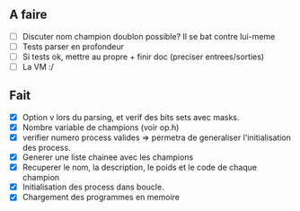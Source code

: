 ## A faire
- [ ] Discuter nom champion doublon possible? Il se bat contre lui-meme
- [ ] Tests parser en profondeur
- [ ] Si tests ok, mettre au propre + finir doc (preciser entrees/sorties)
- [ ] La VM :/

## Fait
- [x] Option v lors du parsing, et verif des bits sets avec masks.
- [x] Nombre variable de champions (voir op.h)
- [x] verifier numero process valides => permetra de generaliser l'initialisation des process.
- [x] Generer une liste chainee avec les champions
- [x] Recuperer le nom, la description, le poids et le code de chaque champion
- [x] Initialisation des process dans boucle.
- [x] Chargement des programmes en memoire
